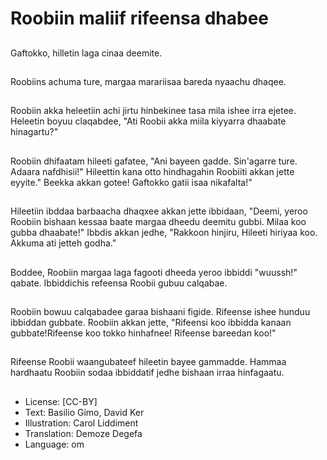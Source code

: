 # Roobiin maliif rifeensa dhabee

##
Gaftokko, hilletin laga cinaa deemite.

##
Roobiins achuma ture, margaa marariisaa bareda nyaachu dhaqee.

##
Roobiin akka heleetiin achi jirtu hinbekinee tasa mila ishee irra ejetee. Heleetin boyuu claqabdee, "Ati Roobii akka miila kiyyarra dhaabate hinagartu?"

##
Roobiin dhifaatam hileeti gafatee, "Ani bayeen gadde. Sin'agarre ture. Adaara nafdhisii!" Hileettin kana otto hindhagahin Roobiiti akkan jette eyyite." Beekka akkan gotee! Gaftokko gatii isaa nikafalta!"

##
Hileetiin ibddaa barbaacha dhaqxee akkan jette ibbidaan, "Deemi, yeroo Roobiin bishaan kessaa baate margaa dheedu deemitu gubbi. Milaa koo gubba dhaabate!" Ibbdis akkan jedhe, "Rakkoon hinjiru, Hileeti hiriyaa koo. Akkuma ati jetteh godha."

##
Boddee, Roobiin margaa laga fagooti dheeda yeroo ibbiddi "wuussh!" qabate. Ibbiddichis refeensa Roobii gubuu calqabae.

##
Roobiin bowuu calqabadee garaa bishaani figide. Rifeense ishee hunduu ibbiddan gubbate. Roobiin akkan jette, "Rifeensi koo ibbidda kanaan gubbate!Rifeense koo tokko hinhafnee! Rifeense bareedan koo!"

##
Rifeense Roobii waangubateef hileetin bayee gammadde. Hammaa hardhaatu Roobiin sodaa ibbiddatif jedhe bishaan irraa hinfagaatu.

##
* License: [CC-BY]
* Text: Basilio Gimo, David Ker
* Illustration: Carol Liddiment
* Translation: Demoze Degefa
* Language: om
